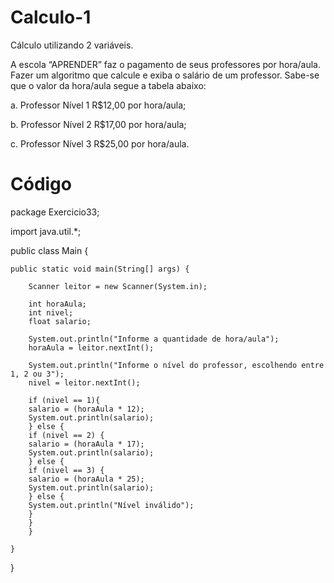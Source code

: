 # Calculo-1
Cálculo utilizando 2 variáveis.

A escola “APRENDER” faz o pagamento de seus professores por hora/aula. 
Fazer um algoritmo que calcule e exiba o salário de um professor. Sabe-se que o valor da hora/aula segue a tabela abaixo: 

a. Professor Nível 1 R$12,00 por hora/aula;

b. Professor Nível 2 R$17,00 por hora/aula;

c. Professor Nível 3 R$25,00 por hora/aula.

# Código

package Exercicio33;

import java.util.*;

public class Main {

    
    public static void main(String[] args) {
        
        Scanner leitor = new Scanner(System.in);
        
        int horaAula;
        int nivel;
        float salario;
        
        System.out.println("Informe a quantidade de hora/aula");
        horaAula = leitor.nextInt();
        
        System.out.println("Informe o nível do professor, escolhendo entre 1, 2 ou 3");
        nivel = leitor.nextInt();

        if (nivel == 1){
        salario = (horaAula * 12);
        System.out.println(salario);
        } else {
        if (nivel == 2) {
        salario = (horaAula * 17);
        System.out.println(salario);
        } else {
        if (nivel == 3) {
        salario = (horaAula * 25);
        System.out.println(salario);
        } else {
        System.out.println("Nível inválido");
        }
        }
        }
        
    }
    
}
